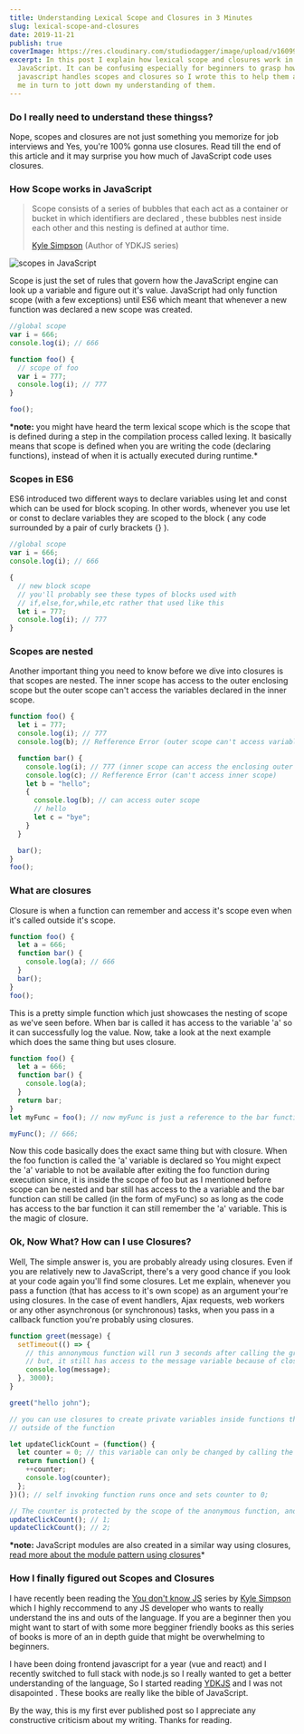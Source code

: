 ```yaml
---
title: Understanding Lexical Scope and Closures in 3 Minutes
slug: lexical-scope-and-closures
date: 2019-11-21
publish: true
coverImage: https://res.cloudinary.com/studiodagger/image/upload/v1609989058/scope-banner_azso71.png
excerpt: In this post I explain how lexical scope and closures work in
  JavaScript. It can be confusing especially for beginners to grasp how
  javascript handles scopes and closures so I wrote this to help them and help
  me in turn to jott down my understanding of them.
---
```

### Do I really need to understand these thingss?

 Nope, scopes and closures are not just something you memorize for job interviews and Yes, you're 100% gonna use closures. Read till the end of this article and it may surprise you how much of JavaScript code uses closures.

### How Scope works in JavaScript

> Scope consists of a series of bubbles that each act as a container or bucket in which identifiers are declared , these bubbles nest inside each other and this nesting is defined at author time.
>
> [Kyle Simpson](https://twitter.com/getify) (Author of YDKJS series)

![scopes in JavaScript](https://res.cloudinary.com/studiodagger/image/upload/v1609989092/scopes_jqsotv.png)

Scope is just the set of rules that govern how the JavaScript engine can look up a variable and figure out it's value. JavaScript had only function scope (with a few exceptions) until ES6 which meant that whenever a new function was declared a new scope was created.

```javascript
//global scope
var i = 666;
console.log(i); // 666

function foo() {
  // scope of foo
  var i = 777;
  console.log(i); // 777
}

foo();
```

**\*note:** you might have heard the term lexical scope which is the scope that is defined during a step in the compilation process called lexing. It basically means that scope is defined when you are writing the code (declaring functions), instead of when it is actually executed during runtime.*

### Scopes in ES6

ES6 introduced two different ways to declare variables using let and const which can be used for block scoping. In other words, whenever you use let or const to declare variables they are scoped to the block ( any code surrounded by a pair of curly brackets {} ).

```javascript
//global scope
var i = 666;
console.log(i); // 666

{
  // new block scope
  // you'll probably see these types of blocks used with
  // if,else,for,while,etc rather that used like this
  let i = 777;
  console.log(i); // 777
}
```

### Scopes are nested

Another important thing you need to know before we dive into closures is that scopes are nested. The inner scope has access to the outer enclosing scope but the outer scope can't access the variables declared in the inner scope.

```javascript
function foo() {
  let i = 777;
  console.log(i); // 777
  console.log(b); // Refference Error (outer scope can't access variables in inner scope)

  function bar() {
    console.log(i); // 777 (inner scope can access the enclosing outer scope)
    console.log(c); // Refference Error (can't access inner scope)
    let b = "hello";
    {
      console.log(b); // can access outer scope
      // hello
      let c = "bye";
    }
  }

  bar();
}
foo();
```

### What are closures

Closure is when a function can remember and access it's scope even when it's called outside it's scope.

```javascript
function foo() {
  let a = 666;
  function bar() {
    console.log(a); // 666
  }
  bar();
}
foo();
```

This is a pretty simple function which just showcases the nesting of scope as we've seen before. When bar is called it has access to the variable 'a' so it can successfully log the value. Now, take a look at the next example which does the same thing but uses closure.

```javascript
function foo() {
  let a = 666;
  function bar() {
    console.log(a);
  }
  return bar;
}
let myFunc = foo(); // now myFunc is just a reference to the bar function inside foo.

myFunc(); // 666;
```

Now this code basically does the exact same thing but with closure. When the foo function is called the 'a' variable is declared so You might expect the 'a' variable to not be available after exiting the foo function during execution since, it is inside the scope of foo but as I mentioned before scope can be nested and bar still has access to the a variable and the bar function can still be called (in the form of myFunc) so as long as the code has access to the bar function it can still remember the 'a' variable. This is the magic of closure.

### Ok, Now What? How can I use Closures?

Well, The simple answer is, you are probably already using closures. Even if you are relatively new to JavaScript, there's a very good chance if you look at your code again you'll find some closures. Let me explain, whenever you pass a function (that has access to it's own scope) as an argument your're using closures. In the case of event handlers, Ajax requests, web workers or any other asynchronous (or synchronous) tasks, when you pass in a callback function you're probably using closures.

```javascript
function greet(message) {
  setTimeout(() => {
    // this annonymous function will run 3 seconds after calling the greet function
    // but, it still has access to the message variable because of closure
    console.log(message);
  }, 3000);
}

greet("hello john");

// you can use closures to create private variables inside functions that can't be accessed
// outside of the function

let updateClickCount = (function() {
  let counter = 0; // this variable can only be changed by calling the updateClickCount
  return function() {
    ++counter;
    console.log(counter);
  };
})(); // self invoking function runs once and sets counter to 0;

// The counter is protected by the scope of the anonymous function, and can only be changed using the add function!
updateClickCount(); // 1;
updateClickCount(); // 2;
```

**\*note:** JavaScript modules are also created in a similar way using closures, [read more about the module pattern using closures](https://www.joezimjs.com/javascript/javascript-closures-and-the-module-pattern/)*

### How I finally figured out Scopes and Closures

I have recently been reading the [You don't know JS](https://github.com/getify/You-Dont-Know-JS) series by [Kyle Simpson](https://www.twitter.com/@getify) which I highly reccommend to any JS developer who wants to really understand the ins and outs of the language. If you are a beginner then you might want to start of with some more begginer friendly books as this series of books is more of an in depth guide that might be overwhelming to beginners.

I have been doing frontend javascript for a year (vue and react) and I recently switched to full stack with node.js so I really wanted to get a better understanding of the language, So I started reading [YDKJS](https://github.com/getify/You-Dont-Know-JS) and I was not disapointed . These books are really like the bible of JavaScript.

By the way, this is my first ever published post so I appreciate any constructive criticism about my writing. Thanks for reading.